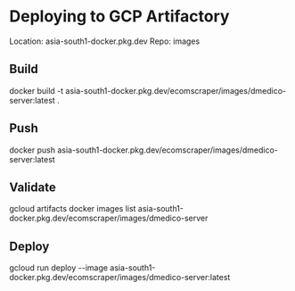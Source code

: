# Deploying to GCP Artifactory

Location: asia-south1-docker.pkg.dev
Repo: images

## Build
docker build -t asia-south1-docker.pkg.dev/ecomscraper/images/dmedico-server:latest .

## Push
docker push asia-south1-docker.pkg.dev/ecomscraper/images/dmedico-server:latest

## Validate
gcloud artifacts docker images list asia-south1-docker.pkg.dev/ecomscraper/images/dmedico-server

## Deploy
gcloud run deploy --image asia-south1-docker.pkg.dev/ecomscraper/images/dmedico-server:latest